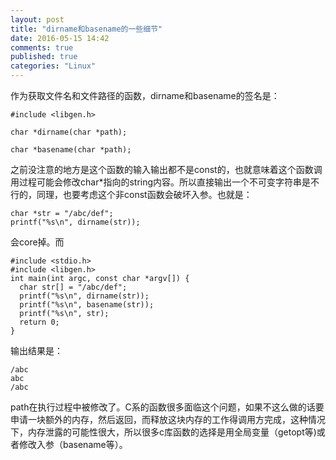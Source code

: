 ```yaml
---
layout: post
title: "dirname和basename的一些细节"
date: 2016-05-15 14:42
comments: true
published: true
categories: "Linux"
---
```


  作为获取文件名和文件路径的函数，dirname和basename的签名是：

    #include <libgen.h>

    char *dirname(char *path);

    char *basename(char *path);

  之前没注意的地方是这个函数的输入输出都不是const的，也就意味着这个函数调用过程可能会修改char*指向的string内容。所以直接输出一个不可变字符串是不行的，同理，也要考虑这个非const函数会破坏入参。也就是：

  	char *str = "/abc/def";
  	printf("%s\n", dirname(str));

  会core掉。而

	#include <stdio.h>
	#include <libgen.h>
	int main(int argc, const char *argv[]) {
	  char str[] = "/abc/def";
	  printf("%s\n", dirname(str));
	  printf("%s\n", basename(str));
	  printf("%s\n", str);
	  return 0;
	}

  输出结果是：

    /abc
	abc
	/abc
  
  path在执行过程中被修改了。C系的函数很多面临这个问题，如果不这么做的话要申请一块额外的内存，然后返回，而释放这块内存的工作得调用方完成，这种情况下，内存泄露的可能性很大，所以很多c库函数的选择是用全局变量（getopt等)或者修改入参（basename等）。
